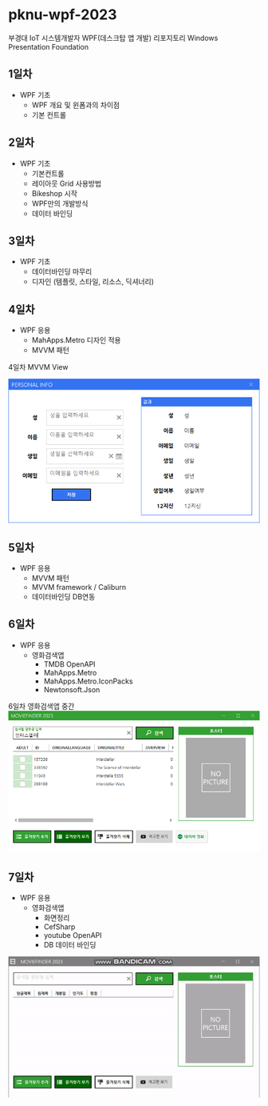 # pknu-wpf-2023
부경대 IoT 시스템개발자 WPF(데스크탑 앱 개발) 리포지토리
Windows  Presentation Foundation

## 1일차
- WPF 기초
	- WPF 개요 및 윈폼과의 차이점
	- 기본 컨트롤
	
## 2일차
- WPF 기초
	- 기본컨트롤
	- 레이아웃 Grid 사용방법
	- Bikeshop 시작
	- WPF만의 개발방식
	- 데이터 바인딩
	
## 3일차
- WPF 기초
	- 데이터바인딩 마무리
	- 디자인 (템플릿, 스타일, 리소스, 딕셔너리)
	
## 4일차
- WPF 응용
	- MahApps.Metro 디자인 적용
	- MVVM 패턴
	
4일차 MVVM View

<img src="https://github.com/Tarel-Github/pknu-wpf-2023/blob/main/images/wpf01.png" Width="700"/>

## 5일차
- WPF 응용
	- MVVM 패턴
	- MVVM framework / Caliburn
	- 데이터바인딩 DB연동
	
## 6일차
- WPF 응용
	- 영화검색앱
		- TMDB OpenAPI
		- MahApps.Metro
		- MahApps.Metro.IconPacks
		- Newtonsoft.Json
		
6일차 영화검색앱 중간
<img src="https://github.com/Tarel-Github/pknu-wpf-2023/blob/main/images/wpf03.png" Width="700"/>	


## 7일차
- WPF 응용
	- 영화검색앱
		- 화면정리
		- CefSharp
		- youtube OpenAPI
		- DB 데이터 바인딩
		
<img src="https://github.com/Tarel-Github/pknu-wpf-2023/blob/main/images/wpf04.gif" Width="700"/>	
